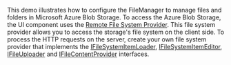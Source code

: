 This demo illustrates how to configure the FileManager to manage files and folders in Microsoft Azure Blob Storage. To access the Azure Blob Storage, the UI component uses the [Remote File System Provider](/Documentation/ApiReference/UI_Components/dxFileManager/File_System_Providers/Remote).
This file system provider allows you to access the storage's file system on the client side. To process the HTTP requests on the server, create your own file system provider that implements the [IFileSystemItemLoader](https://docs.devexpress.com/AspNetCore/DevExtreme.AspNet.Mvc.FileManagement.IFileSystemItemLoader), [IFileSystemItemEditor](https://docs.devexpress.com/AspNetCore/DevExtreme.AspNet.Mvc.FileManagement.IFileSystemItemEditor), [IFileUploader](https://docs.devexpress.com/AspNetCore/DevExtreme.AspNet.Mvc.FileManagement.IFileUploader) and [IFileContentProvider](https://docs.devexpress.com/AspNetCore/DevExtreme.AspNet.Mvc.FileManagement.IFileContentProvider) interfaces.